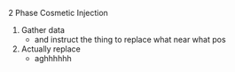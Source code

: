 2 Phase Cosmetic Injection 
1. Gather data
    - and instruct the thing to replace what near what pos
2. Actually replace
   - aghhhhhh
